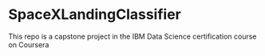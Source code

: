 # SpaceXLandingClassifier
This repo is a capstone project in the IBM Data Science certification course on Coursera
